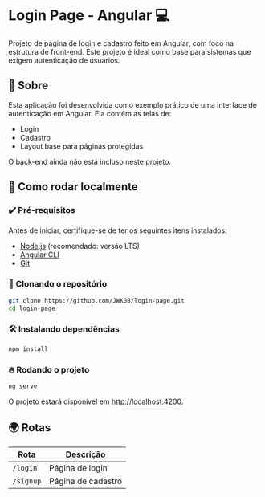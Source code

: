 
# Login Page - Angular 💻

Projeto de página de login e cadastro feito em Angular, com foco na estrutura de front-end. Este projeto é ideal como base para sistemas que exigem autenticação de usuários.

## 📌 Sobre

Esta aplicação foi desenvolvida como exemplo prático de uma interface de autenticação em Angular. Ela contém as telas de:

- Login
- Cadastro
- Layout base para páginas protegidas

O back-end ainda não está incluso neste projeto.

## 🚀 Como rodar localmente

### ✔️ Pré-requisitos

Antes de iniciar, certifique-se de ter os seguintes itens instalados:

- [Node.js](https://nodejs.org/) (recomendado: versão LTS)
- [Angular CLI](https://angular.io/cli)
- [Git](https://git-scm.com/)

### 🔄 Clonando o repositório

```bash
git clone https://github.com/JWK08/login-page.git
cd login-page
```

### 🛠️ Instalando dependências

```bash
npm install
```

### 🔥 Rodando o projeto

```bash
ng serve
```

O projeto estará disponível em [http://localhost:4200](http://localhost:4200).

## 🌍 Rotas

| Rota      | Descrição          |
| --------- | ------------------ |
| `/login`  | Página de login    |
| `/signup` | Página de cadastro |


